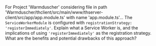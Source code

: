 For Project 'Warmduscher' considering file in path 'Warmduscher/thclient/src/main/www/thserver-client/src/app/app.module.ts' with name 'app.module.ts'... 
The `ServiceWorkerModule` is configured with `registrationStrategy: 'registerImmediately'`. Explain what a Service Worker is, and the implications of using `'registerImmediately'` as the registration strategy. What are the benefits and potential drawbacks of this approach?